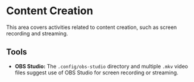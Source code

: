 
# Content Creation

This area covers activities related to content creation, such as screen recording and streaming.

## Tools

*   **OBS Studio:** The `.config/obs-studio` directory and multiple `.mkv` video files suggest use of OBS Studio for screen recording or streaming.

